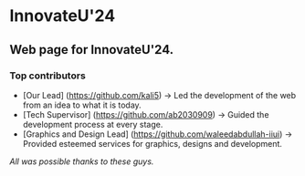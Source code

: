 # InnovateU'24
## Web page for InnovateU'24.
### Top contributors
- [Our Lead] (https://github.com/kali5) -> Led the development of the web from an idea to what it is today. 
- [Tech Supervisor] (https://github.com/ab2030909) -> Guided the development process at every stage.
- [Graphics and Design Lead] (https://github.com/waleedabdullah-iiui) -> Provided esteemed services for graphics, designs and development.

_All was possible thanks to these guys._


  


